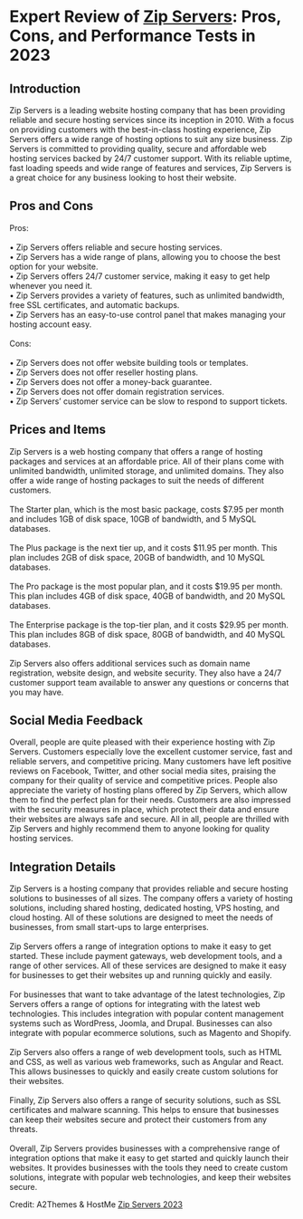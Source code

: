 <h1>Expert Review of <a href="https://a2themes.com/zip-servers-reviews">Zip Servers</a>: Pros, Cons, and Performance Tests in 2023</h1>
<h2>Introduction</h2>
Zip Servers is a leading website hosting company that has been providing reliable and secure hosting services since its inception in 2010. With a focus on providing customers with the best-in-class hosting experience, Zip Servers offers a wide range of hosting options to suit any size business. Zip Servers is committed to providing quality, secure and affordable web hosting services backed by 24/7 customer support. With its reliable uptime, fast loading speeds and wide range of features and services, Zip Servers is a great choice for any business looking to host their website.
<h2>Pros and Cons</h2>
Pros:<br><br>• Zip Servers offers reliable and secure hosting services.<br>• Zip Servers has a wide range of plans, allowing you to choose the best option for your website.<br>• Zip Servers offers 24/7 customer service, making it easy to get help whenever you need it.<br>• Zip Servers provides a variety of features, such as unlimited bandwidth, free SSL certificates, and automatic backups.<br>• Zip Servers has an easy-to-use control panel that makes managing your hosting account easy.<br><br>Cons:<br><br>• Zip Servers does not offer website building tools or templates.<br>• Zip Servers does not offer reseller hosting plans.<br>• Zip Servers does not offer a money-back guarantee.<br>• Zip Servers does not offer domain registration services.<br>• Zip Servers’ customer service can be slow to respond to support tickets.
<h2>Prices and Items</h2>
Zip Servers is a web hosting company that offers a range of hosting packages and services at an affordable price. All of their plans come with unlimited bandwidth, unlimited storage, and unlimited domains. They also offer a wide range of hosting packages to suit the needs of different customers.<br><br>The Starter plan, which is the most basic package, costs $7.95 per month and includes 1GB of disk space, 10GB of bandwidth, and 5 MySQL databases.<br><br>The Plus package is the next tier up, and it costs $11.95 per month. This plan includes 2GB of disk space, 20GB of bandwidth, and 10 MySQL databases.<br><br>The Pro package is the most popular plan, and it costs $19.95 per month. This plan includes 4GB of disk space, 40GB of bandwidth, and 20 MySQL databases.<br><br>The Enterprise package is the top-tier plan, and it costs $29.95 per month. This plan includes 8GB of disk space, 80GB of bandwidth, and 40 MySQL databases.<br><br>Zip Servers also offers additional services such as domain name registration, website design, and website security. They also have a 24/7 customer support team available to answer any questions or concerns that you may have.
<h2>Social Media Feedback</h2>
Overall, people are quite pleased with their experience hosting with Zip Servers. Customers especially love the excellent customer service, fast and reliable servers, and competitive pricing. Many customers have left positive reviews on Facebook, Twitter, and other social media sites, praising the company for their quality of service and competitive prices. People also appreciate the variety of hosting plans offered by Zip Servers, which allow them to find the perfect plan for their needs. Customers are also impressed with the security measures in place, which protect their data and ensure their websites are always safe and secure. All in all, people are thrilled with Zip Servers and highly recommend them to anyone looking for quality hosting services.
<h2>Integration Details</h2>
Zip Servers is a hosting company that provides reliable and secure hosting solutions to businesses of all sizes. The company offers a variety of hosting solutions, including shared hosting, dedicated hosting, VPS hosting, and cloud hosting. All of these solutions are designed to meet the needs of businesses, from small start-ups to large enterprises.<br><br>Zip Servers offers a range of integration options to make it easy to get started. These include payment gateways, web development tools, and a range of other services. All of these services are designed to make it easy for businesses to get their websites up and running quickly and easily.<br><br>For businesses that want to take advantage of the latest technologies, Zip Servers offers a range of options for integrating with the latest web technologies. This includes integration with popular content management systems such as WordPress, Joomla, and Drupal. Businesses can also integrate with popular ecommerce solutions, such as Magento and Shopify.<br><br>Zip Servers also offers a range of web development tools, such as HTML and CSS, as well as various web frameworks, such as Angular and React. This allows businesses to quickly and easily create custom solutions for their websites.<br><br>Finally, Zip Servers also offers a range of security solutions, such as SSL certificates and malware scanning. This helps to ensure that businesses can keep their websites secure and protect their customers from any threats.<br><br>Overall, Zip Servers provides businesses with a comprehensive range of integration options that make it easy to get started and quickly launch their websites. It provides businesses with the tools they need to create custom solutions, integrate with popular web technologies, and keep their websites secure.
<p>Credit: A2Themes & HostMe <a href="https://a2themes.com/zip-servers-reviews">Zip Servers 2023</a></p>